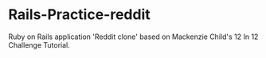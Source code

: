 # Rails-Practice-reddit

Ruby on Rails application 'Reddit clone' based on Mackenzie Child's 12 In 12 Challenge Tutorial.
